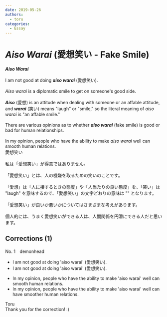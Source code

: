 ```yaml
---
date: 2019-05-26
authors:
  - toru
categories:
  - Essay
---
```


<h1 id="subject_show"><strong><em>Aiso Warai</strong></em> (愛想笑い - Fake Smile)</h1>
<div class="date" hidden>May 26, 2019 17:15</div>
<div id="post"><div id="body_show_ori">
<strong><em>Aiso Warai</strong></em><br/><br/>I am not good at doing <strong><em>aiso warai</em></strong> (愛想笑い).<br/><br/><em>Aiso warai</em> is a diplomatic smile to get on someone's good side.<br/><br/><strong><em>Aiso</em></strong> (愛想) is an attitude when dealing with someone or an affable attitude, and <strong><em>warai</em></strong> (笑い) means "laugh" or "smile," so the literal meaning of <em>aiso warai</em> is "an affable smile."<br/><br/>There are various opinions as to whether <strong><em>aiso warai</em></strong> (fake smile) is good or bad for human relationships.<br/><br/>In my opinion, people who have the ability to make <em>aiso warai</em> well can smooth human relations.
</div></div>

<!-- more -->

<div id="post_ja"><div id="body_show_mo">
愛想笑い<br/><br/>私は「愛想笑い」が得意ではありません。<br/><br/>「愛想笑い」とは、人の機嫌を取るための笑いのことです。<br/><br/>「愛想」は「人に接するときの態度」や「人当たりの良い態度」を、「笑い」は "laugh" を意味するので、「愛想笑い」の文字どおりの意味は "" となります。<br/><br/>「愛想笑い」が良いか悪いかについてはさまざまな考えがあります。<br/><br/>個人的には、うまく愛想笑いができる人は、人間関係を円滑にできる人だと思います。
</div></div>

## Corrections (1)
<div id="block"><div class="first_name"> No. 1　<span class="just_name">demonhead</span></div><div id="block2">
<ul class="correction_field">
<li class="incorrect">I am not good at doing 'aiso warai' (愛想笑い).</li>
<li class="corrected correct">
I am not good at <span class="sline">doing </span>'aiso warai' (愛想笑い).
</li>
</ul>
<ul class="correction_field">
<li class="incorrect">In my opinion, people who have the ability to make 'aiso warai' well can smooth human relations.</li>
<li class="corrected correct">
In my opinion, people who have the ability to <span class="sline">make</span> 'aiso warai' well can have smoother human relations.
</li>
</ul>
</div><div class="name"><span class="just_name">Toru</span><br>
Thank you for the correction! :)
</div>
</div>
